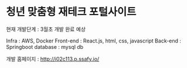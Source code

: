 # 청년 맞춤형 재테크 포털사이트

현재 개발단계 : 3월초 개발 완료 예상

Infra : AWS, Docker
Front-end : React.js, html, css, javascript
Back-end : Springboot
database : mysql db

개발 홈페이지 : http://i02c113.p.ssafy.io/
